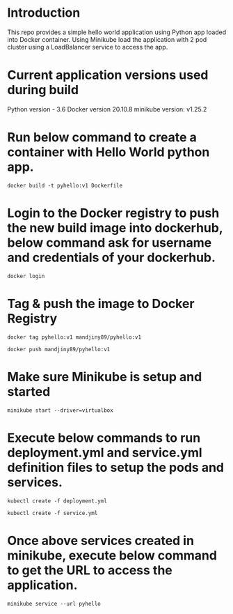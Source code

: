 # Introduction 
This repo provides a simple hello world application using Python app loaded into Docker container.
Using Minikube load the application with 2 pod cluster using a LoadBalancer service to access the app. 

# Current application versions used during build
Python version - 3.6
Docker version 20.10.8
minikube version: v1.25.2

# Run below command to create a container with Hello World python app.
```
docker build -t pyhello:v1 Dockerfile
```

# Login to the Docker registry to push the new build image into dockerhub, below command ask for username and credentials of your dockerhub. 
```
docker login
```

# Tag & push the image to Docker Registry
```
docker tag pyhello:v1 mandjiny89/pyhello:v1

docker push mandjiny89/pyhello:v1
```

# Make sure Minikube is setup and started
```
minikube start --driver=virtualbox
```

# Execute below commands to run deployment.yml and service.yml definition files to setup the pods and services. 
```
kubectl create -f deployment.yml

kubectl create -f service.yml
```

# Once above services created in minikube, execute below command to get the URL to access the application. 
```
minikube service --url pyhello
````